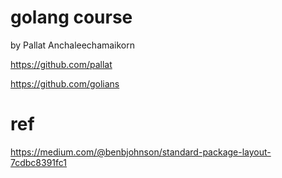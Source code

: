 golang course
=============
by Pallat Anchaleechamaikorn

https://github.com/pallat

https://github.com/golians

# ref
https://medium.com/@benbjohnson/standard-package-layout-7cdbc8391fc1